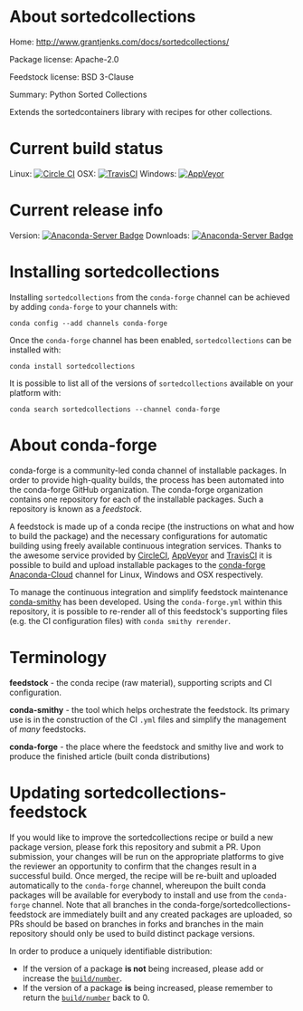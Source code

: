 About sortedcollections
=======================

Home: http://www.grantjenks.com/docs/sortedcollections/

Package license: Apache-2.0

Feedstock license: BSD 3-Clause

Summary: Python Sorted Collections

Extends the sortedcontainers library with recipes for other collections.

Current build status
====================

Linux: [![Circle CI](https://circleci.com/gh/conda-forge/sortedcollections-feedstock.svg?style=shield)](https://circleci.com/gh/conda-forge/sortedcollections-feedstock)
OSX: [![TravisCI](https://travis-ci.org/conda-forge/sortedcollections-feedstock.svg?branch=master)](https://travis-ci.org/conda-forge/sortedcollections-feedstock)
Windows: [![AppVeyor](https://ci.appveyor.com/api/projects/status/github/conda-forge/sortedcollections-feedstock?svg=True)](https://ci.appveyor.com/project/conda-forge/sortedcollections-feedstock/branch/master)

Current release info
====================
Version: [![Anaconda-Server Badge](https://anaconda.org/conda-forge/sortedcollections/badges/version.svg)](https://anaconda.org/conda-forge/sortedcollections)
Downloads: [![Anaconda-Server Badge](https://anaconda.org/conda-forge/sortedcollections/badges/downloads.svg)](https://anaconda.org/conda-forge/sortedcollections)

Installing sortedcollections
============================

Installing `sortedcollections` from the `conda-forge` channel can be achieved by adding `conda-forge` to your channels with:

```
conda config --add channels conda-forge
```

Once the `conda-forge` channel has been enabled, `sortedcollections` can be installed with:

```
conda install sortedcollections
```

It is possible to list all of the versions of `sortedcollections` available on your platform with:

```
conda search sortedcollections --channel conda-forge
```


About conda-forge
=================

conda-forge is a community-led conda channel of installable packages.
In order to provide high-quality builds, the process has been automated into the
conda-forge GitHub organization. The conda-forge organization contains one repository
for each of the installable packages. Such a repository is known as a *feedstock*.

A feedstock is made up of a conda recipe (the instructions on what and how to build
the package) and the necessary configurations for automatic building using freely
available continuous integration services. Thanks to the awesome service provided by
[CircleCI](https://circleci.com/), [AppVeyor](http://www.appveyor.com/)
and [TravisCI](https://travis-ci.org/) it is possible to build and upload installable
packages to the [conda-forge](https://anaconda.org/conda-forge)
[Anaconda-Cloud](http://docs.anaconda.org/) channel for Linux, Windows and OSX respectively.

To manage the continuous integration and simplify feedstock maintenance
[conda-smithy](http://github.com/conda-forge/conda-smithy) has been developed.
Using the ``conda-forge.yml`` within this repository, it is possible to re-render all of
this feedstock's supporting files (e.g. the CI configuration files) with ``conda smithy rerender``.


Terminology
===========

**feedstock** - the conda recipe (raw material), supporting scripts and CI configuration.

**conda-smithy** - the tool which helps orchestrate the feedstock.
                   Its primary use is in the construction of the CI ``.yml`` files
                   and simplify the management of *many* feedstocks.

**conda-forge** - the place where the feedstock and smithy live and work to
                  produce the finished article (built conda distributions)


Updating sortedcollections-feedstock
====================================

If you would like to improve the sortedcollections recipe or build a new
package version, please fork this repository and submit a PR. Upon submission,
your changes will be run on the appropriate platforms to give the reviewer an
opportunity to confirm that the changes result in a successful build. Once
merged, the recipe will be re-built and uploaded automatically to the
`conda-forge` channel, whereupon the built conda packages will be available for
everybody to install and use from the `conda-forge` channel.
Note that all branches in the conda-forge/sortedcollections-feedstock are
immediately built and any created packages are uploaded, so PRs should be based
on branches in forks and branches in the main repository should only be used to
build distinct package versions.

In order to produce a uniquely identifiable distribution:
 * If the version of a package **is not** being increased, please add or increase
   the [``build/number``](http://conda.pydata.org/docs/building/meta-yaml.html#build-number-and-string).
 * If the version of a package **is** being increased, please remember to return
   the [``build/number``](http://conda.pydata.org/docs/building/meta-yaml.html#build-number-and-string)
   back to 0.
